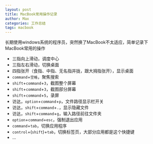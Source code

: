 ```yaml
---
layout: post
title: MacBook常用操作记录
author: Max
categories: 工作总结
tags: macbook
---
```


长期使用windows系统的程序员，突然换了MacBook不太适应，简单记录下MacBook常用的操作

- 三指向上滑动，调度中心
- 三指左右滑动，切换桌面
- 四指张开（食指、中指、无名指并拢，跟大拇指张开），显示桌面
- `command`+`空格`，聚焦搜索
- `shift`+`command`+`3`，截图整个屏幕
- `shift`+`command`+`3`，截图部分屏幕
- `shift`+`command`+`5`，录屏
- 访达，`option`+`command`+`p`，文件路径显示栏开关
- 访达，`shift`+`command`+`.`，显示隐藏文件
- 访达，`shift`+`command`+`g`，输入路径前往文件夹
- `option`+`command`+`esc`，强制退出应用
- `command`+`tab`，切换应用程序
- `control`+(`shift`)+`tab`，切换标签页，大部分应用都是这个快捷键
- ...

